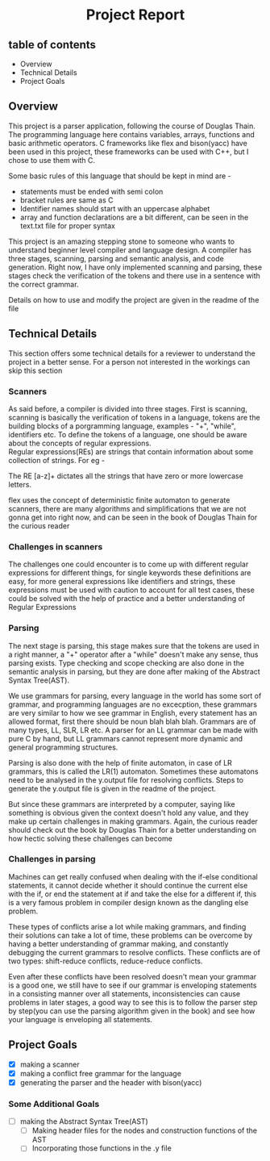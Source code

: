 <h1 align="center"> Project Report </h1>

<h2> table of contents </h2>
<ul>
  <li> Overview </li>
  <li> Technical Details </li>
  <li> Project Goals </li>
</ul>

## Overview 

<p> 
This project is a parser application, following the course of Douglas Thain. The programming language here contains variables, 
arrays, functions and basic arithmetic operators. C frameworks like flex and bison(yacc) have been used in this project, these
frameworks can be used with C++, but I chose to use them with C. 
</p>
<p>
Some basic rules of this language that should be kept in mind are -
<ul>
  <li>statements must be ended with semi colon</li>
  <li> bracket rules are same as C</li>
  <li>Identifier names should start with an uppercase alphabet </li>
  <li> array and function declarations are a bit different, can be seen in the text.txt file for proper syntax </li>
</ul>
</p>
<p> 
This project is an amazing stepping stone to someone who wants to understand beginner level compiler and language design. A
compiler has three stages, scanning, parsing and semantic analysis, and code generation. Right now, I have only implemented 
scanning and parsing, these stages check the verification of the tokens and there use in a sentence with the correct grammar. 
</p>
<p>
Details on how to use and modify the project are given in the readme of the file 
</p>

## Technical Details
<p> 
This section offers some technical details for a reviewer to understand the project in a better sense. For a person not
interested in the workings can skip this section
</p>

### Scanners 

<p> 
As said before, a compiler is divided into three stages. First is scanning, scanning is basically the verification of
tokens in a language, tokens are the building blocks of a porgramming language, examples - "+", "while", identifiers etc. To
define the tokens of a language, one should be aware about the concepts of regular expressions. <br>
Regular expressions(REs) are strings that contain information about some collection of strings. For eg - 
</p>
<p>The RE [a-z]+ dictates all the strings that have zero or more lowercase letters. </p>

<p>
flex uses the concept of deterministic finite automaton to generate scanners, there are many algorithms and simplifications 
that we are not gonna get into right now, and can be seen in the book of Douglas Thain for the curious reader 
</p>

### Challenges in scanners

<p>
The challenges one could encounter is to come up with different regular expressions for different things, for single keywords
these definitions are easy, for more general expressions like identifiers and strings, these expressions must be used with caution
to account for all test cases, these could be solved with the help of practice and a better understanding of Regular Expressions
</p>

### Parsing 

<p>
The next stage is parsing, this stage makes sure that the tokens are used in a right manner, a "+" operator after a "while" doesn't
make any sense, thus parsing exists. Type checking and scope checking are also done in the semantic analysis in parsing, but they 
are done after making of the Abstract Syntax Tree(AST).
</p>
<p>
We use grammars for parsing, every language in the world has some sort of grammar, and programming languages are no excecption, 
these grammars are very similar to how we see grammar in English, every statement has an allowed format, first there should 
be noun blah blah blah. Grammars are of many types, LL, SLR, LR etc. A parser for an LL grammar can be made with pure C by hand,
but LL grammars cannot represent more dynamic and general programming structures. 
</p>
<p>
Parsing is also done with the help of finite automaton, in case of LR grammars, this is called the LR(1) automaton. Sometimes
these automatons need to be analysed in the y.output file for resolving conflicts. Steps to generate the y.output file is 
given in the readme of the project.
</p>
<p>
But since these grammars are interpreted by a computer, saying like something is obvious given the context doesn't hold any
value, and they make up certain challenges in making grammars. Again, the curious reader should check out the book by 
Douglas Thain for a better understanding on how hectic solving these challenges can become
</p>

### Challenges in parsing

<p>
Machines can get really confused when dealing with the if-else conditional statements, it cannot decide whether it should 
continue the current else with the if, or end the statement at if and take the else for a different if, this is a very famous
problem in compiler design known as the dangling else problem.
</p>
<p>
These types of conflicts arise a lot while making grammars, and finding their solutions can take a lot of time, these problems 
can be overcome by having a better understanding of grammar making, and constantly debugging the current grammars to resolve
conflicts. These conflicts are of two types: shift-reduce conflicts, reduce-reduce conflicts.
</p>
<p>
Even after these conflicts have been resolved doesn't mean your grammar is a good one, we still have to see if our grammar is
enveloping statements in a consisting manner over all statements, inconsistencies can cause problems in later stages,
a good way to see this is to follow the parser step by step(you can use the parsing algorithm given in the book) and see 
how your language is enveloping all statements.
</p>

## Project Goals 

- [x] making a scanner
- [x] making a conflict free grammar for the language
- [x] generating the parser and the header with bison(yacc)

### Some Additional Goals 

- [ ] making the Abstract Syntax Tree(AST)
  - [ ] Making header files for the nodes and construction functions of the AST
  - [ ] Incorporating those functions in the .y file 
